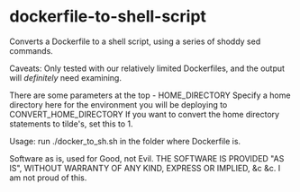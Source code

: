 # dockerfile-to-shell-script
Converts a Dockerfile to a shell script, using a series of shoddy sed commands.

Caveats: Only tested with our relatively limited Dockerfiles, and the output 
will *definitely* need examining.

There are some parameters at the top - 
    HOME_DIRECTORY Specify a home directory here for the environment you will be deploying to
    CONVERT_HOME_DIRECTORY If you want to convert the home directory statements to tilde's, set this to 1.
    
Usage: run ./docker_to_sh.sh in the folder where Dockerfile is.

Software as is, used for Good, not Evil. THE SOFTWARE IS PROVIDED "AS IS", WITHOUT WARRANTY OF ANY KIND, EXPRESS OR IMPLIED, &c &c. I am not proud of this.
